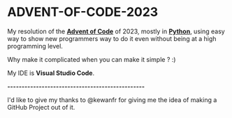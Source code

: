 # ADVENT-OF-CODE-2023
My resolution of the **[Advent of Code](adventofcode.com)** of 2023, mostly in **[Python](https://www.python.org/)**, using easy way to show new programmers way to do it even without being at a high programming level. 

Why make it complicated when you can make it simple ? :)

My IDE is  **Visual Studio Code**.

**------------------------------------------------**

I'd like to give my thanks to @kewanfr for giving me the idea of making a GitHub Project out of it.
